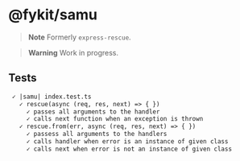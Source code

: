 # @fykit/samu

> **Note**
> Formerly `express-rescue`.

> **Warning**
> Work in progress.

## Tests

```txt
 ✓ |samu| index.test.ts
   ✓ rescue(async (req, res, next) => { })
     ✓ passes all arguments to the handler
     ✓ calls next function when an exception is thrown
   ✓ rescue.from(err, async (req, res, next) => { })
     ✓ passess all arguments to the handlers
     ✓ calls handler when error is an instance of given class
     ✓ calls next when error is not an instance of given class
```
